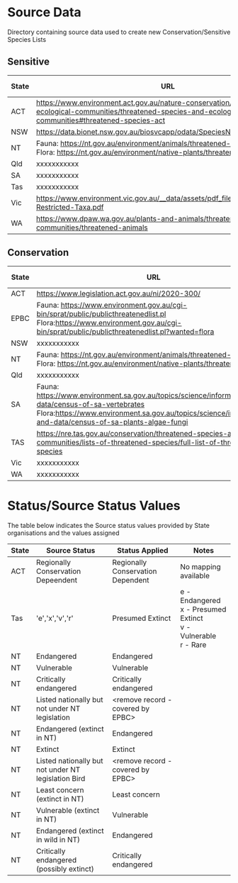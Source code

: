 # Source Data

Directory containing source data used to create new Conservation/Sensitive Species Lists

## Sensitive

| **State** | **URL**|**File Types(s)**|**Notes**|
| --------- | -------|--------------|---------|
| ACT|https://www.environment.act.gov.au/nature-conservation/conservation-and-ecological-communities/threatened-species-and-ecological-communities#threatened-species-act|Web Page|Copied to Excel/CSV|
| NSW|https://data.bionet.nsw.gov.au/biosvcapp/odata/SpeciesNames|xxxxxxxxx|xxxxxxxx|
| NT|Fauna: https://nt.gov.au/environment/animals/threatened-animals <br> Flora:  https://nt.gov.au/environment/native-plants/threatened-plants |xxxxxxxxx|xxxxxxxx|
| Qld|xxxxxxxxxxx|xxxxxxxxx|xxxxxxxx|
| SA|xxxxxxxxxxx|xxxxxxxxx|xxxxxxxx|
| Tas|xxxxxxxxxxx|xxxxxxxxx|xxxxxxxx|
| Vic|https://www.environment.vic.gov.au/__data/assets/pdf_file/0024/48831/VBA-Restricted-Taxa.pdf|PDF|xxxxxxxx|
| WA|https://www.dpaw.wa.gov.au/plants-and-animals/threatened-species-and-communities/threatened-animals|xxxxxxxxx|xxxxxxxx|

## Conservation

| **State** | **URL**|**File Type(s)**|**Notes**|
| --------- | -------|----------------|---------|
| ACT|https://www.legislation.act.gov.au/ni/2020-300/|xxxxxxxxx|xxxxxxxx|
| EPBC|Fauna: https://www.environment.gov.au/cgi-bin/sprat/public/publicthreatenedlist.pl <br> Flora:https://www.environment.gov.au/cgi-bin/sprat/public/publicthreatenedlist.pl?wanted=flora |Web page|Copied to Excel|
| NSW|xxxxxxxxxxx|xxxxxxxxx|xxxxxxxx|
| NT|Fauna: https://nt.gov.au/environment/animals/threatened-animals <br> Flora: https://nt.gov.au/environment/native-plants/threatened-plants |Web page|Copied to Excel|
| Qld|xxxxxxxxxxx|xxxxxxxxx|xxxxxxxx|
| SA|Fauna: https://www.environment.sa.gov.au/topics/science/information-and-data/census-of-sa-vertebrates <br> Flora:https://www.environment.sa.gov.au/topics/science/information-and-data/census-of-sa-plants-algae-fungi  |Fauna: PDF <br> Flora: CSV |Download and Copy to CSV|
|TAS|https://nre.tas.gov.au/conservation/threatened-species-and-communities/lists-of-threatened-species/full-list-of-threatened-species|CSV|Download|
| Vic|xxxxxxxxxxx|xxxxxxxxx|xxxxxxxx|
| WA|xxxxxxxxxxx|xxxxxxxxx|xxxxxxxx|

# Status/Source Status Values
The table below indicates the Source status values provided by State organisations and the values assigned 

| **State** | **Source Status**|**Status Applied**|**Notes**|
| --------- | ------------------|-----------------|---------|
| ACT|Regionally Conservation Depeendent| Regionally Conservation Dependent|No mapping available| 
| Tas| 'e','x','v','r'| Presumed Extinct|e - Endangered <br> x - Presumed Extinct <br> v - Vulnerable <br> r - Rare |Based on Legend provided|
|	NT	|	Endangered	|	Endangered	| |
|	NT	|	Vulnerable	|	Vulnerable	| |
|	NT	|	Critically endangered	|	Critically endangered	| |
|	NT	|	Listed nationally but not under NT legislation	|	<remove record - covered by EPBC>	| |
|	NT	|	Endangered (extinct in NT)	|	Endangered	| |
|	NT	|	Extinct	|	Extinct	| |
|	NT	|	Listed nationally but not under NT legislation Bird	|	<remove record - covered by EPBC>	| |
|	NT	|	Least concern (extinct in NT)	|	Least concern	| |
|	NT	|	Vulnerable (extinct in NT)	|	Vulnerable	| |
|	NT	|	Endangered (extinct in wild in NT)	|	Endangered	| |
|	NT	|	Critically endangered (possibly extinct)	|	Critically endangered	| |


